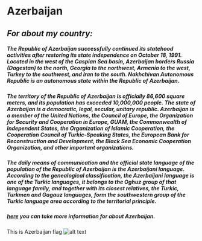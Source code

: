 # **Azerbaijan**
## _For about my country:_
##### The Republic of Azerbaijan successfully continued its statehood activities after restoring its state independence on October 18, 1991. Located in the west of the Caspian Sea basin, Azerbaijan borders Russia (Dagestan) to the north, Georgia to the northwest, Armenia to the west, Turkey to the southwest, and Iran to the south. Nakhchivan Autonomous Republic is an autonomous state within the Republic of Azerbaijan.

##### The territory of the Republic of Azerbaijan is officially 86,600 square meters, and its population has exceeded 10,000,000 people. The state of Azerbaijan is a democratic, legal, secular, unitary republic. Azerbaijan is a member of the United Nations, the Council of Europe, the Organization for Security and Cooperation in Europe, GUAM, the Commonwealth of Independent States, the Organization of Islamic Cooperation, the Cooperation Council of Turkic-Speaking States, the European Bank for Reconstruction and Development, the Black Sea Economic Cooperation Organization, and other important organizations.
##### The daily means of communication and the official state language of the population of the Republic of Azerbaijan is the Azerbaijani language. According to the genealogical classification, the Azerbaijani language is one of the Turkic languages, it belongs to the Oghuz group of that language family, and together with its closest relatives, the Turkic, Turkmen and Gagauz languages, form the southwestern group of the Turkic language area according to the territorial principle.
##### [here](https://en.wikipedia.org/wiki/History_of_Azerbaijan) you can take more information for about Azerbaijan.
This is Azerbaijan flag ![alt text](https://i.makeagif.com/media/5-28-2016/1WhACZ.gif "Logo Title Text 1")

